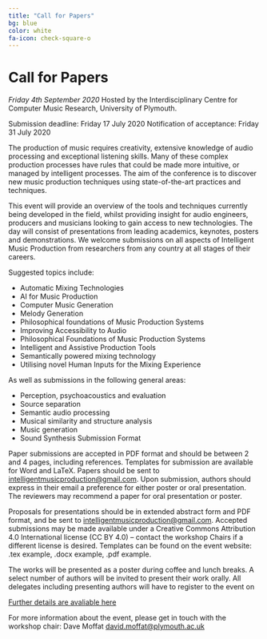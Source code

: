 ```yaml
---
title: "Call for Papers"
bg: blue
color: white
fa-icon: check-square-o
---
```


# Call for Papers
_Friday 4th September 2020_
Hosted by the Interdisciplinary Centre for Computer Music Research, University of Plymouth.

Submission deadline: Friday 17 July 2020
Notification of acceptance: Friday 31 July 2020

The production of music requires creativity, extensive knowledge of audio processing and exceptional listening skills. Many of these complex production processes have rules that could be made more intuitive, or managed by intelligent processes. The aim of the conference is to discover new music production techniques using state-of-the-art practices and techniques.
 
This event will provide an overview of the tools and techniques currently being developed in the field, whilst providing insight for audio engineers, producers and musicians looking to gain access to new technologies. The day will consist of presentations from leading academics, keynotes, posters and demonstrations. We welcome submissions on all aspects of Intelligent Music Production from researchers from any country at all stages of their careers.

Suggested topics include:

* Automatic Mixing Technologies
* AI for Music Production
* Computer Music Generation
* Melody Generation
* Philosophical foundations of Music Production Systems
* Improving Accessibility to Audio
* Philosophical Foundations of Music Production Systems
* Intelligent and Assistive Production Tools
* Semantically powered mixing technology
* Utilising novel Human Inputs for the Mixing Experience
 
As well as submissions in the following general areas:

* Perception, psychoacoustics and evaluation
* Source separation
* Semantic audio processing
* Musical similarity and structure analysis
* Music generation
* Sound Synthesis
Submission Format

Paper submissions are accepted in PDF format and should be between 2 and 4 pages, including references. Templates for submission are available for Word and LaTeX.
Papers should be sent to intelligentmusicproduction@gmail.com.
Upon submission, authors should express in their email a preference for either poster or oral presentation. The reviewers may recommend a paper for oral presentation or poster.

Proposals for presentations should be in extended abstract form and PDF format, and be sent to intelligentmusicproduction@gmail.com. Accepted submissions may be made available under a Creative Commons Attribution 4.0 International license (CC BY 4.0) – contact the workshop Chairs if a different license is desired. Templates can be found on the event website: .tex example, .docx example, .pdf example. 

The works will be presented as a poster during coffee and lunch breaks. A select number of authors will be invited to present their work orally. All delegates including presenting authors will have to register to the event on

[Further details are avaliable here](https://intelligent-music-production.github.io/)

For more information about the event, please get in touch with the workshop chair:
Dave Moffat david.moffat@plymouth.ac.uk

